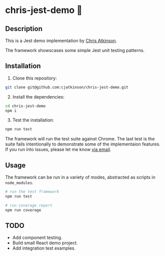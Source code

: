 # chris-jest-demo 🧪

## Description

This is a Jest demo implementation by [Chris Atkinson](mailto:cjatkinson19@gmail.com).

The framework showscases some simple Jest unit testing patterns.

## Installation

1. Clone this repository:

```bash
git clone git@github.com:cjatkinson/chris-jest-demo.git
```

2. Install the dependencies:

```bash
cd chris-jest-demo
npm i
```

3. Test the installation:

```bash
npm run test
```

The framework will run the test suite against Chrome. The last test is the suite fails intentionally to demonstrate some of the implementaion features. If you run into issues, please let me know [via email](mailto:cjatkinson19@gmail.com).

## Usage

The framework can be run in a variety of modes, abstracted as scripts in `node_modules`.

```bash
# run the test framework
npm run test
```

```bash
# run coverage report
npm run coverage
```

## TODO
* Add component testing.
* Build small React demo project.
* Add integration test examples.